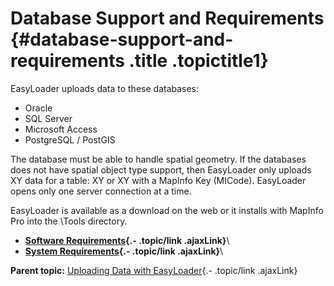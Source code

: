 Database Support and Requirements {#database-support-and-requirements .title .topictitle1}
=================================

<div class="body conbody">

EasyLoader uploads data to these databases:

-   Oracle
-   SQL Server
-   Microsoft Access
-   PostgreSQL / PostGIS

The database must be able to handle spatial geometry. If the databases does not have spatial object type support, then EasyLoader only uploads XY data for a table: XY or XY with a MapInfo Key (<span class="keyword">MICode</span>). EasyLoader opens only one server connection at a time.

EasyLoader is available as a download on the web or it installs with MapInfo Pro into the <span class="ph filepath">\\Tools</span> directory.

</div>

<div class="related-links" functx="http://www.functx.com">

<div class="related-links-title">

</div>

-   **[Software Requirements](guide/../guide/softwarerequirements.html){.- .topic/link .ajaxLink}**\
-   **[System Requirements](guide/../common/shared/requirements.html){.- .topic/link .ajaxLink}**\

<div class="familylinks">

<div class="parentlink">

**Parent topic:** [Uploading Data with EasyLoader](guide/../guide/chapterintro.html){.- .topic/link .ajaxLink}

</div>

</div>

</div>

